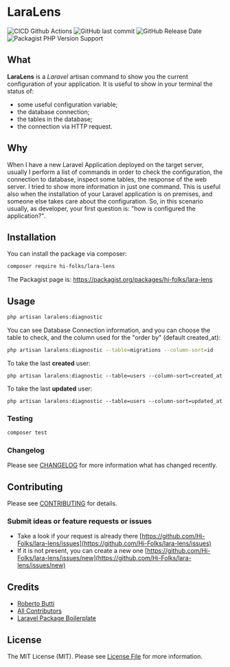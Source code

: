 # LaraLens


![CICD Github Actions](https://github.com/Hi-Folks/lara-lens/workflows/PHP%20Composer/badge.svg)
![GitHub last commit](https://img.shields.io/github/last-commit/hi-folks/lara-lens)
![GitHub Release Date](https://img.shields.io/github/release-date/hi-folks/lara-lens)
![Packagist PHP Version Support](https://img.shields.io/packagist/php-v/hi-folks/lara-lens)



## What
**LaraLens** is a _Laravel_ artisan command to show you the current configuration of your
application. It is useful to show in your terminal the status of:
* some useful configuration variable;
* the database connection;
* the tables in the database;
* the connection via HTTP request.

## Why
When I have a new Laravel Application deployed on the target server, usually I perform a list of commands in order to check the configuration, the connection to database, inspect some tables, the response of the web server.
I tried to show more information in just one command.
This is useful also when the installation of your Laravel application is on premises, and someone else takes care about the configuration. So, in this scenario usually, as developer, your first question is: "how is configured the application?".

## Installation

You can install the package via composer:

```bash
composer require hi-folks/lara-lens
```

The Packagist page is:
https://packagist.org/packages/hi-folks/lara-lens

## Usage

```bash
php artisan laralens:diagnostic
```

You can see Database Connection information, and you can choose the table to check, and the column used for the "order by" (default created_at):
```sh
php artisan laralens:diagnostic --table=migrations --column-sort=id
```
To take the last **created** user:
```
php artisan laralens:diagnostic --table=users --column-sort=created_at
```
To take the last **updated** user:
```
php artisan laralens:diagnostic --table=users --column-sort=updated_at
```

### Testing

``` bash
composer test
```

### Changelog

Please see [CHANGELOG](CHANGELOG.md) for more information what has changed recently.

## Contributing

Please see [CONTRIBUTING](CONTRIBUTING.md) for details.

### Submit ideas or feature requests or issues

* Take a look if your request is already there [https://github.com/Hi-Folks/lara-lens/issues](https://github.com/Hi-Folks/lara-lens/issues)
* If it is not present, you can create a new one [https://github.com/Hi-Folks/lara-lens/issues/new](https://github.com/Hi-Folks/lara-lens/issues/new)


## Credits

- [Roberto Butti](https://github.com/hi-folks)
- [All Contributors](../../contributors)
- [Laravel Package Boilerplate](https://laravelpackageboilerplate.com)

## License

The MIT License (MIT). Please see [License File](LICENSE.md) for more information.
